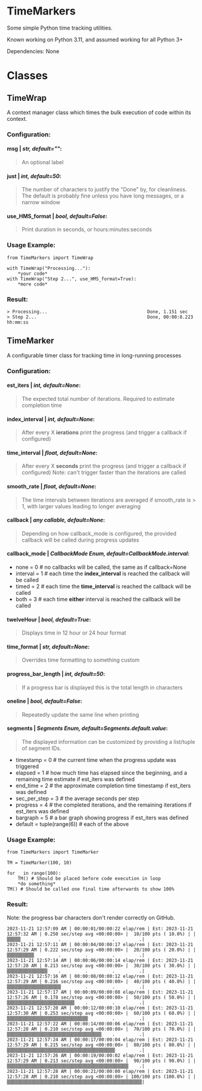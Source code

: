 # TimeMarkers
Some simple Python time tracking utilities.

Known working on Python 3.11, and assumed working for all Python 3+

Dependencies: None
# Classes
## TimeWrap
A context manager class which times the bulk execution of code within its context.

### Configuration:
#### msg | *str, default=""*:
>An optional label
#### just | *int, default=50*:
>The number of characters to justify the "Done" by, for cleanliness. The default is probably fine unless you have long messages, or a narrow window
#### use_HMS_format | *bool, default=False*:
>Print duration in seconds, or hours:minutes:seconds
	
### Usage Example:
    from TimeMarkers import TimeWrap
    
    with TimeWrap("Processing..."):
    	*your code*
	with TimeWrap("Step 2...", use_HMS_format=True):
		*more code*

### Result:
	> Processing...                                     Done, 1.151 sec
	> Step 2...                                         Done, 00:00:8.223 hh:mm:ss
	
## TimeMarker
A configurable timer class for tracking time in long-running processes

### Configuration:
#### est_iters | *int, default=None*:
>The expected total number of iterations. Required to estimate completion time
#### index_interval | *int, default=None*:
>After every X **ierations** print the progress (and trigger a callback if configured)
#### time_interval | *float, default=None*:
>After every X **seconds** print the progress (and trigger a callback if configured)
>Note: can't trigger faster than the iterations are called
#### smooth_rate | *float, default=None*:
>The time intervals between iterations are averaged if smooth_rate is > 1, with larger values leading to longer averaging
#### callback | *any callable, default=None*:
>Depending on how callback_mode is configured, the provided callback will be called during progress updates
#### callback_mode | *CallbackMode Enum, default=CallbackMode.interval*:
 - none = 0	# no callbacks will be called, the same as if callback=None
 - interval = 1 # each time the **index_interval** is reached the callback will be called
 - timed = 2 # each time the **time_interval** is reached the callback will be called
 - both = 3 # each time **either** interval is reached the callback will be called
#### twelveHour | *bool, default=True*:
>Displays time in 12 hour or 24 hour format
#### time_format | *str, default=None*:
>Overrides time formatting to something custom
#### progress_bar_length | *int, default=50*:
>If a progress bar is displayed this is the total length in characters
#### oneline | *bool, default=False*:
>Repeatedly update the same line when printing
#### segments | *Segments Enum, default=Segments.default.value*:
>The displayed information can be customized by providing a list/tuple of segment IDs.
 - timestamp  =  0 # the current time when the progress update was triggered
 - elapsed  =  1 # how much time has elapsed since the beginning, and a remaining time estimate if est_iters was defined
 - end_time  =  2 # the approximate completion time timestamp if est_iters was defined
 - sec_per_step  =  3 # the average seconds per step
 - progress  =  4 # the completed iterations, and the remaining iterations if est_iters was defined
 - bargraph  =  5 # a bar graph showing progress if est_iters was defined
 - default  =  tuple(range(6)) # each of the above


### Usage Example:
    from TimeMarkers import TimeMarker
    
    TM = TimeMarker(100, 10)

	for _ in range(100):
		TM() # Should be placed before code execution in loop
		*do something*	
	TM() # Should be called one final time afterwards to show 100%

### Result:
Note: the progress bar characters don't render correctly on GitHub.

	2023-11-21 12:57:09 AM | 00:00:01/00:00:22 elap/rem | Est: 2023-11-21 12:57:32 AM | 0.250 sec/step avg <00:00:00> |  10/100 pts ( 10.0%) | |▒▒▒▒▒    .         .         .         .         .|
	2023-11-21 12:57:11 AM | 00:00:04/00:00:17 elap/rem | Est: 2023-11-21 12:57:29 AM | 0.222 sec/step avg <00:00:00> |  20/100 pts ( 20.0%) | |▒▒▒▒▒▒▒▒▒▒         .         .         .         .|
	2023-11-21 12:57:14 AM | 00:00:06/00:00:14 elap/rem | Est: 2023-11-21 12:57:28 AM | 0.213 sec/step avg <00:00:00> |  30/100 pts ( 30.0%) | |▒▒▒▒▒▒▒▒▒▒▒▒▒▒▒    .         .         .         .|
	2023-11-21 12:57:16 AM | 00:00:08/00:00:12 elap/rem | Est: 2023-11-21 12:57:29 AM | 0.216 sec/step avg <00:00:00> |  40/100 pts ( 40.0%) | |▒▒▒▒▒▒▒▒▒▒▒▒▒▒▒▒▒▒▒▒         .         .         .|
	2023-11-21 12:57:17 AM | 00:00:09/00:00:08 elap/rem | Est: 2023-11-21 12:57:26 AM | 0.178 sec/step avg <00:00:00> |  50/100 pts ( 50.0%) | |▒▒▒▒▒▒▒▒▒▒▒▒▒▒▒▒▒▒▒▒▒▒▒▒▒    .         .         .|
	2023-11-21 12:57:20 AM | 00:00:12/00:00:10 elap/rem | Est: 2023-11-21 12:57:30 AM | 0.253 sec/step avg <00:00:00> |  60/100 pts ( 60.0%) | |▒▒▒▒▒▒▒▒▒▒▒▒▒▒▒▒▒▒▒▒▒▒▒▒▒▒▒▒▒▒         .         .|
	2023-11-21 12:57:22 AM | 00:00:14/00:00:06 elap/rem | Est: 2023-11-21 12:57:28 AM | 0.210 sec/step avg <00:00:00> |  70/100 pts ( 70.0%) | |▒▒▒▒▒▒▒▒▒▒▒▒▒▒▒▒▒▒▒▒▒▒▒▒▒▒▒▒▒▒▒▒▒▒▒    .         .|
	2023-11-21 12:57:24 AM | 00:00:17/00:00:04 elap/rem | Est: 2023-11-21 12:57:29 AM | 0.215 sec/step avg <00:00:00> |  80/100 pts ( 80.0%) | |▒▒▒▒▒▒▒▒▒▒▒▒▒▒▒▒▒▒▒▒▒▒▒▒▒▒▒▒▒▒▒▒▒▒▒▒▒▒▒▒         .|
	2023-11-21 12:57:26 AM | 00:00:19/00:00:02 elap/rem | Est: 2023-11-21 12:57:29 AM | 0.213 sec/step avg <00:00:00> |  90/100 pts ( 90.0%) | |▒▒▒▒▒▒▒▒▒▒▒▒▒▒▒▒▒▒▒▒▒▒▒▒▒▒▒▒▒▒▒▒▒▒▒▒▒▒▒▒▒▒▒▒▒    .|
	2023-11-21 12:57:28 AM | 00:00:21/00:00:00 elap/rem | Est: 2023-11-21 12:57:28 AM | 0.210 sec/step avg <00:00:00> | 100/100 pts (100.0%) | |▒▒▒▒▒▒▒▒▒▒▒▒▒▒▒▒▒▒▒▒▒▒▒▒▒▒▒▒▒▒▒▒▒▒▒▒▒▒▒▒▒▒▒▒▒▒▒▒▒▒|
